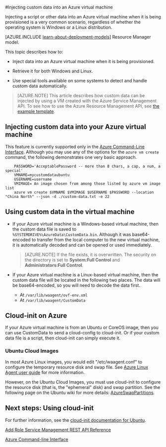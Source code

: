 <properties
	pageTitle="Injecting Custom Data into Virtual Machines | Windows Azure"
	description="This topic describes how to inject custom data into an Azure virtual machine when the instance is created and how to locate the custom data on either Windows or Linux."
	services="virtual-machines"
	documentationCenter=""
	authors="squillace"
	manager="timlt"
	editor="tysonn"
	tags="azure-service-management" />

<tags
	ms.service="virtual-machines"
	ms.date="12/08/2015"
	wacn.date=""/>


#Injecting custom data into an Azure virtual machine

Injecting a script or other data into an Azure virtual machine when it is being provisioned is a very common scenario, regardless of whether the operating system is Windows or a Linux distribution. 

[AZURE.INCLUDE [learn-about-deployment-models](../includes/learn-about-deployment-models-classic-include.md)] Resource Manager model.


This topic describes how to:

- Inject data into an Azure virtual machine when it is being provisioned.

- Retrieve it for both Windows and Linux.

- Use special tools available on some systems to detect and handle custom data automatically.

> [AZURE.NOTE] This article describes how custom data can be injected by using a VM created with the Azure Service Management API. To see how to use the Azure Resource Management API, see [the example template](https://github.com/Azure/azure-quickstart-templates/tree/master/101-vm-customdata).

## Injecting custom data into your Azure virtual machine

This feature is currently supported only in the [Azure Command-Line Interface](https://github.com/Azure/azure-xplat-cli). Although you may use any of the options for the `azure vm create` command, the following demonstrates one very basic approach.

```
    PASSWORD='AcceptablePassword -- more than 8 chars, a cap, a num, a special'
    VMNAME=mycustomdataubuntu
    USERNAME=username
    VMIMAGE= An image chosen from among those listed by azure vm image list
    azure vm create $VMNAME $VMIMAGE $USERNAME $PASSWORD --location "China North" --json -d ./custom-data.txt -e 22
```


## Using custom data in the virtual machine

+ If your Azure virtual machine is a Windows-based virtual machine, then the custom data file is saved to `%SYSTEMDRIVE%\AzureData\CustomData.bin`. Although it was base64-encoded to transfer from the local computer to the new virtual machine, it is automatically decoded and can be opened or used immediately.

   > [AZURE.NOTE] If the file exists, it is overwritten. The security on the directory is set to **System:Full Control** and **Administrators:Full Control**.

+ If your Azure virtual machine is a Linux-based virtual machine, then the custom data file will be located in the following two places. The data will be base64-encoded, so you will need to decode the data first.

    + At `/var/lib/waagent/ovf-env.xml`
    + At `/var/lib/waagent/CustomData`



## Cloud-init on Azure

If your Azure virtual machine is from an Ubuntu or CoreOS image, then you can use CustomData to send a cloud-config to cloud-init. Or if your custom data file is a script, then cloud-init can simply execute it.

### Ubuntu Cloud Images

In most Azure Linux images, you would edit "/etc/waagent.conf" to configure the temporary resource disk and swap file. See [Azure Linux Agent user guide](/documentation/articles/virtual-machines-linux-agent-user-guide) for more information.

However, on the Ubuntu Cloud Images, you must use cloud-init to configure the resource disk (that is, the "ephemeral" disk) and swap partition. See the following page on the Ubuntu wiki for more details: [AzureSwapPartitions](https://wiki.ubuntu.com/AzureSwapPartitions).



<!--Every topic should have next steps and links to the next logical set of content to keep the customer engaged-->
## Next steps: Using cloud-init

For further information, see the [cloud-init documentation for Ubuntu](https://help.ubuntu.com/community/CloudInit).

<!--Link references-->
[Add Role Service Management REST API Reference](http://msdn.microsoft.com/zh-cn/library/azure/jj157186.aspx)

[Azure Command-line Interface](https://github.com/Azure/azure-xplat-cli)

